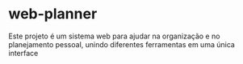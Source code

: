 # web-planner
Este projeto é um sistema web para ajudar na organização e no planejamento pessoal, 
unindo diferentes ferramentas em uma única interface
